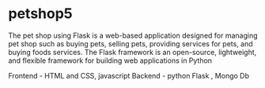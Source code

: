 # petshop5
The pet shop using Flask is a web-based application designed for managing pet shop 
such as buying pets, selling pets, providing services for pets, and buying foods services. 
The Flask framework is an open-source, lightweight, and flexible framework for building web 
applications in Python

Frontend - HTML and CSS, javascript 
Backend  - python Flask , Mongo Db
